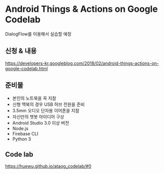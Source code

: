 # Android Things & Actions on Google Codelab

DialogFlow를 이용해서 실습할 예정

## 신청 & 내용

https://developers-kr.googleblog.com/2018/02/android-things-actions-on-google-codelab.html

## 준비물

- 본인의 노트북을 꼭 지참
- 신형 맥북의 경우 USB 허브 전원을 준비
- 3.5mm 오디오 단자용 이어폰을 지참
- 자신만의 챗봇 아이디어 구상
- Android Studio 3.0 이상 버전
- Node.js
- Firebase CLI
- Python 3

## Code lab

https://huewu.github.io/ataog_codelab/#0

